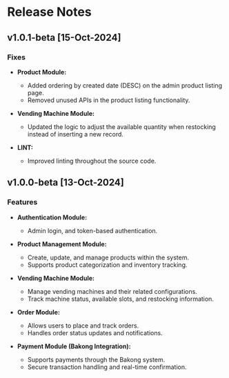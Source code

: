 # Release Notes

## v1.0.1-beta [15-Oct-2024]

### Fixes

- **Product Module:**

  - Added ordering by created date (DESC) on the admin product listing page.
  - Removed unused APIs in the product listing functionality.

- **Vending Machine Module:**

  - Updated the logic to adjust the available quantity when restocking instead of inserting a new record.

- **LINT:**

  - Improved linting throughout the source code.

## v1.0.0-beta [13-Oct-2024]

### Features

- **Authentication Module:**

  - Admin login, and token-based authentication.

- **Product Management Module:**

  - Create, update, and manage products within the system.
  - Supports product categorization and inventory tracking.

- **Vending Machine Module:**

  - Manage vending machines and their related configurations.
  - Track machine status, available slots, and restocking information.

- **Order Module:**

  - Allows users to place and track orders.
  - Handles order status updates and notifications.

- **Payment Module (Bakong Integration):**
  - Supports payments through the Bakong system.
  - Secure transaction handling and real-time confirmation.
